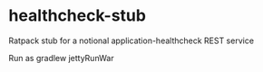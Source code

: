 healthcheck-stub
================

Ratpack stub for a notional application-healthcheck REST service

Run as gradlew jettyRunWar
